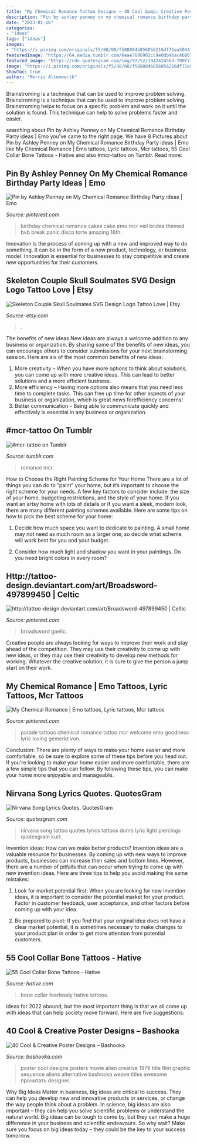 ```yaml
---
title: "My Chemical Romance Tattoo Designs ~ 40 Cool &amp; Creative Poster Designs – Bashooka"
description: "Pin by ashley penney on my chemical romance birthday party ideas"
date: "2023-01-16"
categories:
- "ideas"
tags: ["ideas"]
images:
- "https://i.pinimg.com/originals/f5/88/08/f588084b856056216df71ea5044f9b47.jpg"
featuredImage: "https://64.media.tumblr.com/6eae7686902cc9e0db96ac4b067edd5b/tumblr_nqk52bB4cL1sribvxo1_640.jpg"
featured_image: "https://cdn.quotesgram.com/img/97/52/1942624563-700f72f92f0d5d40fc1909d8770ad88f.jpg"
image: "https://i.pinimg.com/originals/f5/88/08/f588084b856056216df71ea5044f9b47.jpg"
ShowToc: true
author: "Morris Altenwerth"
---
```



Brainstroming is a technique that can be used to improve problem solving.
Brainstroming is a technique that can be used to improve problem solving. Brainstroming helps to focus on a specific problem and work on it until the solution is found. This technique can help to solve problems faster and easier.

	

		
searching about Pin by Ashley Penney on My Chemical Romance Birthday Party ideas | Emo you've came to the right page. We have 8 Pictures about Pin by Ashley Penney on My Chemical Romance Birthday Party ideas | Emo like My Chemical Romance | Emo tattoos, Lyric tattoos, Mcr tattoos, 55 Cool Collar Bone Tattoos - Hative and also #mcr-tattoo on Tumblr. Read more:
		
    
## Pin By Ashley Penney On My Chemical Romance Birthday Party Ideas | Emo

<img loading=lazy src="https://i.pinimg.com/originals/f5/88/08/f588084b856056216df71ea5044f9b47.jpg" onerror="this.onerror=null;this.src='https://tse3.mm.bing.net/th?id=OIP.i-s5QDcetPWUixtdC4jn9gAAAA&amp;pid=15.1';" alt="Pin by Ashley Penney on My Chemical Romance Birthday Party ideas | Emo">

_Source: pinterest.com_

>birthday chemical romance cakes cake emo mcr veil brides themed bvb break panic disco torte amazing 16th. 

	

Innovation is the process of coming up with a new and improved way to do something. It can be in the form of a new product, technology, or business model. Innovation is essential for businesses to stay competitive and create new opportunities for their customers.

    
## Skeleton Couple Skull Soulmates SVG Design Logo Tattoo Love | Etsy

<img loading=lazy src="https://i.etsystatic.com/26297560/r/il/b2b1ce/2830498733/il_fullxfull.2830498733_446b.jpg" onerror="this.onerror=null;this.src='https://tse3.mm.bing.net/th?id=OIP.6USS6SjQsRoBeVyEXOTQRwHaFs&amp;pid=15.1';" alt="Skeleton Couple Skull Soulmates SVG Design Logo Tattoo Love | Etsy">

_Source: etsy.com_

>. 

	

The benefits of new ideas
New ideas are always a welcome addition to any business or organization. By sharing some of the benefits of new ideas, you can encourage others to consider submissions for your next brainstorming session. Here are six of the most common benefits of new ideas: 
1. More creativity – When you have more options to think about solutions, you can come up with more creative ideas. This can lead to better solutions and a more efficient business. 
2. More efficiency – Having more options also means that you need less time to complete tasks. This can free up time for other aspects of your business or organization, which is great news forefficiency concerns! 
3. Better communication – Being able to communicate quickly and effectively is essential in any business or organization.

    
## #mcr-tattoo On Tumblr

<img loading=lazy src="https://64.media.tumblr.com/6eae7686902cc9e0db96ac4b067edd5b/tumblr_nqk52bB4cL1sribvxo1_640.jpg" onerror="this.onerror=null;this.src='https://tse4.mm.bing.net/th?id=OIP.b0Ewn6F3Z6R5diSXLiXxpAHaJ3&amp;pid=15.1';" alt="#mcr-tattoo on Tumblr">

_Source: tumblr.com_

>romance mcr. 

	

How to Choose the Right Painting Scheme for Your Home
There are a lot of things you can do to “paint” your home, but it’s important to choose the right scheme for your needs. A few key factors to consider include: the size of your home, budgeting restrictions, and the style of your home. If you want an artsy home with lots of details or if you want a sleek, modern look, there are many different painting schemes available. Here are some tips on how to pick the best scheme for your home:
1. Decide how much space you want to dedicate to painting. A small home may not need as much room as a larger one, so decide what scheme will work best for you and your budget.

2. Consider how much light and shadow you want in your paintings. Do you need bright colors in every room?

    
## Http://tattoo-design.deviantart.com/art/Broadsword-497899450 | Celtic

<img loading=lazy src="https://i.pinimg.com/originals/24/20/aa/2420aa7c3bb9ae8725753d9c43775ba4.jpg" onerror="this.onerror=null;this.src='https://tse4.mm.bing.net/th?id=OIP.XBoyh6MIu92C1oBY94_LEAHaTM&amp;pid=15.1';" alt="http://tattoo-design.deviantart.com/art/Broadsword-497899450 | Celtic">

_Source: pinterest.com_

>broadsword gaelic. 

	

Creative people are always looking for ways to improve their work and stay ahead of the competition. They may use their creativity to come up with new ideas, or they may use their creativity to develop new methods for working. Whatever the creative solution, it is sure to give the person a jump start on their work.

    
## My Chemical Romance | Emo Tattoos, Lyric Tattoos, Mcr Tattoos

<img loading=lazy src="https://i.pinimg.com/originals/88/72/f4/8872f4b2565b8cb0c9794e5bd814bce0.jpg" onerror="this.onerror=null;this.src='https://tse2.mm.bing.net/th?id=OIP.HJW5xf_SX6_Q49h0lZc5QQHaE6&amp;pid=15.1';" alt="My Chemical Romance | Emo tattoos, Lyric tattoos, Mcr tattoos">

_Source: pinterest.com_

>parade tattoos chemical romance tattoo mcr welcome emo goodness lyric loving gemerkt von. 

	

Conclusion: There are plenty of ways to make your home easier and more comfortable, so be sure to explore some of these tips before you head out.
If you're looking to make your home easier and more comfortable, there are a few simple tips that you can follow. By following these tips, you can make your home more enjoyable and manageable.

    
## Nirvana Song Lyrics Quotes. QuotesGram

<img loading=lazy src="https://cdn.quotesgram.com/img/97/52/1942624563-700f72f92f0d5d40fc1909d8770ad88f.jpg" onerror="this.onerror=null;this.src='https://tse3.mm.bing.net/th?id=OIP.cA9y-S8NXUD8GQnYdwrYjwHaFj&amp;pid=15.1';" alt="Nirvana Song Lyrics Quotes. QuotesGram">

_Source: quotesgram.com_

>nirvana song tattoo quotes lyrics tattoos dumb lyric light piercings quotesgram kurt. 

	

Invention ideas: How can we make better products?
Invention ideas are a valuable resource for businesses. By coming up with new ways to improve products, businesses can increase their sales and bottom lines. However, there are a number of pitfalls that can occur when trying to come up with new invention ideas. Here are three tips to help you avoid making the same mistakes:
1. Look for market potential first: When you are looking for new invention ideas, it is important to consider the potential market for your product. Factor in customer feedback, user acceptance, and other factors before coming up with your idea.

2. Be prepared to pivot: If you find that your original idea does not have a clear market potential, it is sometimes necessary to make changes to your product plan in order to get more attention from potential customers.

    
## 55 Cool Collar Bone Tattoos - Hative

<img loading=lazy src="https://hative.com/wp-content/uploads/2014/03/collar-bone-tattoos/love-fearlessly-collar-bone-47.jpg" onerror="this.onerror=null;this.src='https://tse3.mm.bing.net/th?id=OIP.5SpXmpYO3g0Zw8axmTA70AHaFj&amp;pid=15.1';" alt="55 Cool Collar Bone Tattoos - Hative">

_Source: hative.com_

>bone collar fearlessly hative tattoos. 

	

Ideas for 2022 abound, but the most important thing is that we all come up with ideas that can help society move forward. Here are five suggestions: 

    
## 40 Cool &amp; Creative Poster Designs – Bashooka

<img loading=lazy src="https://bashooka.com/wp-content/uploads/2012/12/cool-poster-designs-39.jpg" onerror="this.onerror=null;this.src='https://tse1.mm.bing.net/th?id=OIP.9Pbw_O186Tnwuwxd8YgJ3gHaKX&amp;pid=15.1';" alt="40 Cool &amp; Creative Poster Designs – Bashooka">

_Source: bashooka.com_

>poster cool designs posters movie alien creative 1979 title film graphic sequence aliens alternative bashooka weave titles awesome прочитать designer. 

	

Why Big Ideas Matter
In business, big ideas are critical to success. They can help you develop new and innovative products or services, or change the way people think about a problem. In science, big ideas are also important – they can help you solve scientific problems or understand the natural world.
Big ideas can be tough to come by, but they can make a huge difference in your business and scientific endeavours. So why wait? Make sure you focus on big ideas today – they could be the key to your success tomorrow.

